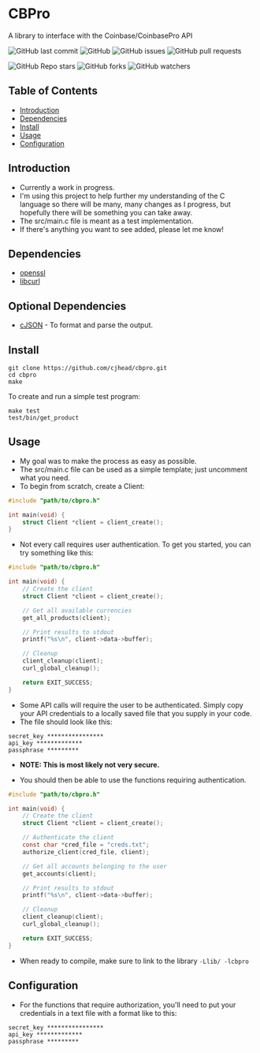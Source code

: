 # CBPro

A library to interface with the Coinbase/CoinbasePro API

![GitHub last commit](https://img.shields.io/github/last-commit/cjhead/cbpro)
![GitHub](https://img.shields.io/github/license/cjhead/cbpro)
![GitHub issues](https://img.shields.io/github/issues/cjhead/cbpro)
![GitHub pull requests](https://img.shields.io/github/issues-pr/cjhead/cbpro)

![GitHub Repo stars](https://img.shields.io/github/stars/cjhead/cbpro?style=social)
![GitHub forks](https://img.shields.io/github/forks/cjhead/cbpro?style=social)
![GitHub watchers](https://img.shields.io/github/watchers/cjhead/cbpro?style=social)

## Table of Contents
- [Introduction](#introduction)
- [Dependencies](#dependencies)
- [Install](#install)
- [Usage](#usage)
- [Configuration](#configuration)

## Introduction
- Currently a work in progress.
- I'm using this project to help further my understanding of the C language so there will be many, many changes as I progress, but hopefully there will be something you can take away.
- The src/main.c file is meant as a test implementation.
- If there's anything you want to see added, please let me know!

## Dependencies
- [openssl](https://github.com/openssl/openssl)
- [libcurl](https://github.com/curl/curl)

## Optional Dependencies
- [cJSON](https://github.com/DaveGamble/cJSON) - To format and parse the output.

## Install

```
git clone https://github.com/cjhead/cbpro.git
cd cbpro
make
```

To create and run a simple test program:

```
make test
test/bin/get_product
```

## Usage
- My goal was to make the process as easy as possible.
- The src/main.c file can be used as a simple template; just uncomment what you need.
- To begin from scratch, create a Client:

```c
#include "path/to/cbpro.h"

int main(void) {
    struct Client *client = client_create();
}
```

- Not every call requires user authentication. To get you started, you can
  try something like this:

```c
#include "path/to/cbpro.h"

int main(void) {
    // Create the client
    struct Client *client = client_create();

    // Get all available currencies
    get_all_products(client);

    // Print results to stdout
    printf("%s\n", client->data->buffer);

    // Cleanup
    client_cleanup(client);
    curl_global_cleanup();

    return EXIT_SUCCESS;
}
```

- Some API calls will require the user to be authenticated. Simply copy
  your API credentials to a locally saved file that you supply in your
code.
- The file should look like this:

```
secret_key ****************
api_key *************
passphrase *********
```

- **NOTE: This is most likely not very secure.**

- You should then be able to use the functions requiring authentication.

```c
#include "path/to/cbpro.h"

int main(void) {
    // Create the client
    struct Client *client = client_create();

    // Authenticate the client
    const char *cred_file = "creds.txt";
    authorize_client(cred_file, client);

    // Get all accounts belonging to the user
    get_accounts(client);

    // Print results to stdout
    printf("%s\n", client->data->buffer);

    // Cleanup
    client_cleanup(client);
    curl_global_cleanup();

    return EXIT_SUCCESS;
}
```

- When ready to compile, make sure to link to the library
`-Llib/ -lcbpro`

## Configuration

- For the functions that require authorization, you'll need to put your
  credentials in a text file with a format like to this:
```
secret_key ****************
api_key *************
passphrase *********
```
